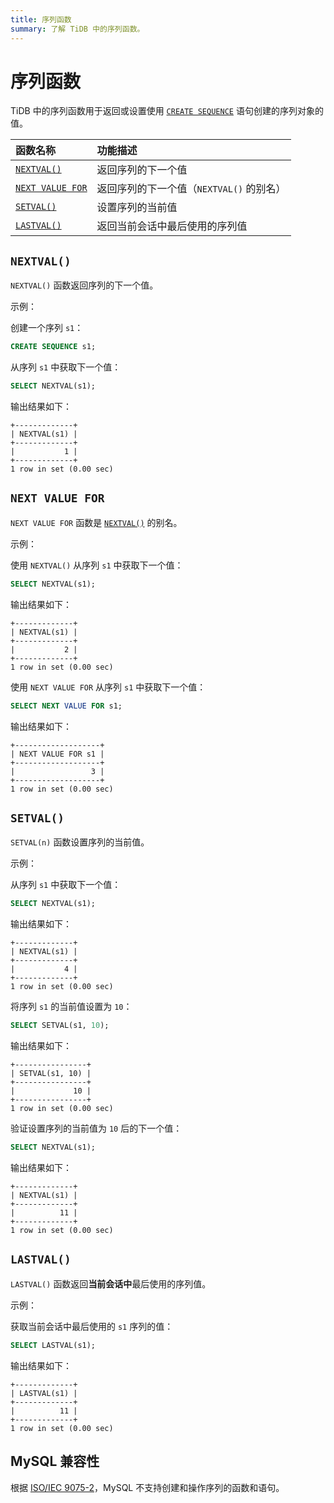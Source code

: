 ```yaml
---
title: 序列函数
summary: 了解 TiDB 中的序列函数。
---
```


# 序列函数

TiDB 中的序列函数用于返回或设置使用 [`CREATE SEQUENCE`](/sql-statements/sql-statement-create-sequence.md) 语句创建的序列对象的值。

| 函数名称 | 功能描述 |
| :-------- | :-------------------------- |
| [`NEXTVAL()`](#nextval) | 返回序列的下一个值 |
| [`NEXT VALUE FOR`](#next-value-for) | 返回序列的下一个值（`NEXTVAL()` 的别名） |
| [`SETVAL()`](#setval) | 设置序列的当前值 |
| [`LASTVAL()`](#lastval) | 返回当前会话中最后使用的序列值 |

## `NEXTVAL()`

`NEXTVAL()` 函数返回序列的下一个值。

示例：

创建一个序列 `s1`：

```sql
CREATE SEQUENCE s1;
```

从序列 `s1` 中获取下一个值：

```sql
SELECT NEXTVAL(s1);
```

输出结果如下：

```
+-------------+
| NEXTVAL(s1) |
+-------------+
|           1 |
+-------------+
1 row in set (0.00 sec)
```

## `NEXT VALUE FOR`

`NEXT VALUE FOR` 函数是 [`NEXTVAL()`](#nextval) 的别名。

示例：

使用 `NEXTVAL()` 从序列 `s1` 中获取下一个值：

```sql
SELECT NEXTVAL(s1);
```

输出结果如下：

```
+-------------+
| NEXTVAL(s1) |
+-------------+
|           2 |
+-------------+
1 row in set (0.00 sec)
```

使用 `NEXT VALUE FOR` 从序列 `s1` 中获取下一个值：

```sql
SELECT NEXT VALUE FOR s1;
```

输出结果如下：

```
+-------------------+
| NEXT VALUE FOR s1 |
+-------------------+
|                 3 |
+-------------------+
1 row in set (0.00 sec)
```

## `SETVAL()`

`SETVAL(n)` 函数设置序列的当前值。

示例：

从序列 `s1` 中获取下一个值：

```sql
SELECT NEXTVAL(s1);
```

输出结果如下：

```
+-------------+
| NEXTVAL(s1) |
+-------------+
|           4 |
+-------------+
1 row in set (0.00 sec)
```

将序列 `s1` 的当前值设置为 `10`：

```sql
SELECT SETVAL(s1, 10);
```

输出结果如下：

```
+----------------+
| SETVAL(s1, 10) |
+----------------+
|             10 |
+----------------+
1 row in set (0.00 sec)
```

验证设置序列的当前值为 `10` 后的下一个值：

```sql
SELECT NEXTVAL(s1);
```

输出结果如下：

```
+-------------+
| NEXTVAL(s1) |
+-------------+
|          11 |
+-------------+
1 row in set (0.00 sec)
```

## `LASTVAL()`

`LASTVAL()` 函数返回**当前会话中**最后使用的序列值。

示例：

获取当前会话中最后使用的 `s1` 序列的值：

```sql
SELECT LASTVAL(s1);
```

输出结果如下：

```
+-------------+
| LASTVAL(s1) |
+-------------+
|          11 |
+-------------+
1 row in set (0.00 sec)
```

## MySQL 兼容性

根据 [ISO/IEC 9075-2](https://www.iso.org/standard/76584.html)，MySQL 不支持创建和操作序列的函数和语句。
